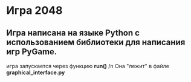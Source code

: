 # Игра 2048
Игра написана на языке Python с использованием библиотеки для написания игр PyGame.
--
игра запускается через функцию **run()** /n
Она "лежит" в файле **graphical_interface.py**
